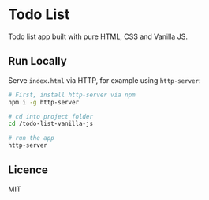 # Todo List

Todo list app built with pure HTML, CSS and Vanilla JS.

## Run Locally

Serve `index.html` via HTTP, for example using `http-server`:
```bash
# First, install http-server via npm
npm i -g http-server

# cd into project folder
cd /todo-list-vanilla-js

# run the app
http-server
```

## Licence

MIT